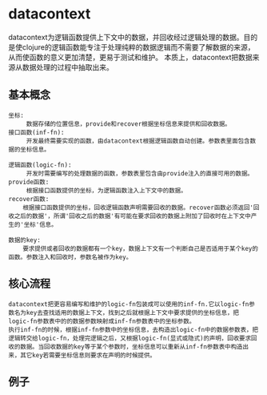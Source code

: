 # datacontext
datacontext为逻辑函数提供上下文中的数据，并回收经过逻辑处理的数据。目的是使clojure的逻辑函数能专注于处理纯粹的数据逻辑而不需要了解数据的来源，从而使函数的意义更加清楚，更易于测试和维护。
    本质上，datacontext把数据来源从数据处理的过程中抽取出来。

## 基本概念
    坐标:              
         数据存储的位置信息，provide和recover根据坐标信息来提供和回收数据。
    接口函数(inf-fn):   
         开发最终需要实现的函数，由datacontext根据逻辑函数自动创建。参数表里面包含数据的坐标信息。

    逻辑函数(logic-fn):
         开发时需要编写的处理数据的函数，参数表里包含由provide注入的直接可用的数据。
    provide函数: 
         根据接口函数提供的坐标，为逻辑函数注入上下文中的数据。
    recover函数: 
        根据接口函数提供的坐标，回收逻辑函数声明需要回收的数据。recover函数必须返回'回收之后的数据'，所谓'回收之后的数据'有可能在要求回收的数据上附加了回收时在上下文中产生的'坐标'信息。

    数据的key:   
        要求提供或者回收的数据都有一个key，数据上下文有一个判断自己是否适用于某个key的函数。参数注入和回收时，参数名被作为key。


## 核心流程
    datacontext把更容易编写和维护的logic-fn包装成可以使用的inf-fn.它以logic-fn参数名为key去查找适用的数据上下文，找到之后就根据上下文中要求提供的坐标信息，把logic-fn参数表中的的数据参数映射成inf-fn参数表中的坐标参数。
    执行inf-fn的时候，根据inf-fn参数中的坐标信息，去构造出logic-fn中的数据参数表，把逻辑转交给logic-fn，处理完逻辑之后，又根据logic-fn(显式或隐式)的声明，回收要求回收的数据。当回收数据的key等于某个参数时，坐标信息可以重新从inf-fn参数表中构造出来，其它key若需要坐标信息则要求在声明的时候提供。

## 例子

```clojure

```



